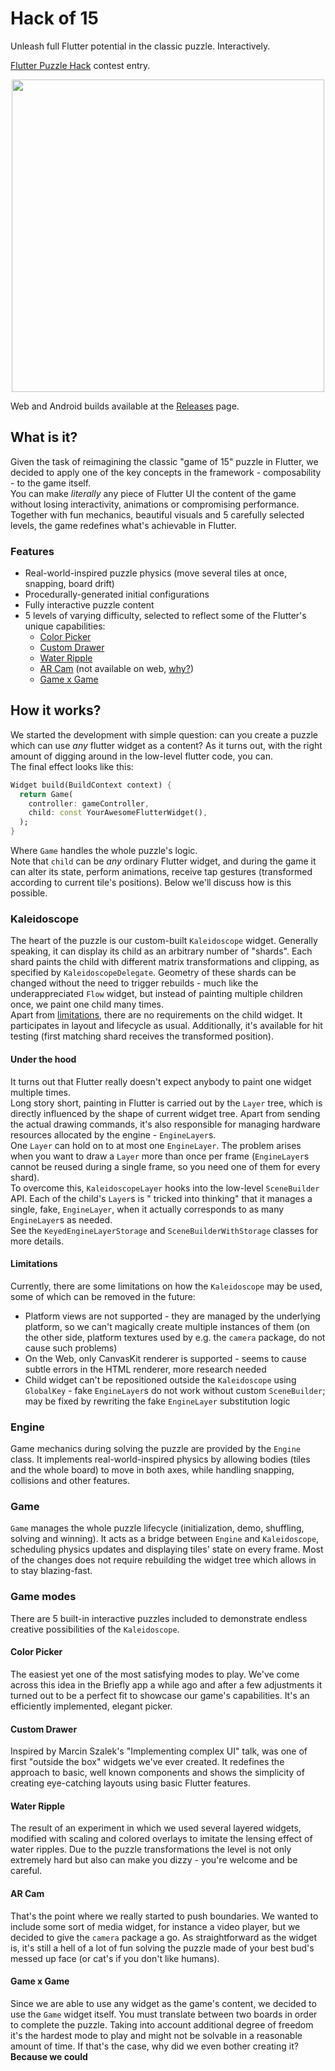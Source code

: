 # Hack of 15

Unleash full Flutter potential in the classic puzzle. Interactively.

[Flutter Puzzle Hack](https://flutterhack.devpost.com) contest entry.

<center>
<img src="video.gif" height="500px"/>
</center>

Web and Android builds available at the [Releases](https://github.com/Utopia-USS/game_15/releases) page.

## What is it?

Given the task of reimagining the classic "game of 15" puzzle in Flutter, we decided to apply one of the key concepts in
the framework - composability - to the game itself.  
You can make *literally* any piece of Flutter UI the content of the game without losing interactivity, animations or
compromising performance. Together with fun mechanics, beautiful visuals and 5 carefully selected levels, the game
redefines what's achievable in Flutter.

### Features

- Real-world-inspired puzzle physics (move several tiles at once, snapping, board drift)
- Procedurally-generated initial configurations
- Fully interactive puzzle content
- 5 levels of varying difficulty, selected to reflect some of the Flutter's unique capabilities:
    - [Color Picker](#Color-Picker)
    - [Custom Drawer](#Custom-Drawer)
    - [Water Ripple](#Water-Ripple)
    - [AR Cam](#AR-Cam) (not available on web, [why?](#Limitations))
    - [Game x Game](#Game-x-Game)

## How it works?

We started the development with simple question: can you create a puzzle which can use *any* flutter widget as a
content? As it turns out, with the right amount of digging around in the low-level flutter code, you can.  
The final effect looks like this:

```dart
Widget build(BuildContext context) {
  return Game(
    controller: gameController,
    child: const YourAwesomeFlutterWidget(),
  );
}
```

Where `Game` handles the whole puzzle's logic.  
Note that `child` can be *any* ordinary Flutter widget, and during the game it can alter its state, perform animations,
receive tap gestures (transformed according to current tile's positions). Below we'll discuss how is this possible.

### Kaleidoscope

The heart of the puzzle is our custom-built `Kaleidoscope` widget. Generally speaking, it can display its child as an
arbitrary number of "shards". Each shard paints the child with different matrix transformations and clipping, as
specified by `KaleidoscopeDelegate`. Geometry of these shards can be changed without the need to trigger rebuilds - much
like the underappreciated `Flow` widget, but instead of painting multiple children once, we paint one child many
times.  
Apart from [limitations](#Limitations), there are no requirements on the child widget. It participates in layout and
lifecycle as usual. Additionally, it's available for hit testing (first matching shard receives the transformed
position).

#### Under the hood

It turns out that Flutter really doesn't expect anybody to paint one widget multiple times.  
Long story short, painting in Flutter is carried out by the `Layer` tree, which is directly influenced by the shape of
current widget tree. Apart from sending the actual drawing commands, it's also responsible for managing hardware
resources allocated by the engine - `EngineLayer`s.  
One `Layer` can hold on to at most one `EngineLayer`. The problem arises when you want to draw a `Layer` more than once
per frame (`EngineLayer`s cannot be reused during a single frame, so you need one of them for every shard).  
To overcome this, `KaleidoscopeLayer` hooks into the low-level `SceneBuilder` API. Each of the child's `Layer`s is "
tricked into thinking" that it manages a single, fake, `EngineLayer`, when it actually corresponds to as
many `EngineLayer`s as needed.  
See the `KeyedEngineLayerStorage` and `SceneBuilderWithStorage` classes for more details.

#### Limitations

Currently, there are some limitations on how the `Kaleidoscope` may be used, some of which can be removed in the future:

- Platform views are not supported - they are managed by the underlying platform, so we can't magically create multiple
  instances of them (on the other side, platform textures used by e.g. the `camera` package, do not cause such problems)
- On the Web, only CanvasKit renderer is supported - seems to cause subtle errors in the HTML renderer, more research
  needed
- Child widget can't be repositioned outside the `Kaleidoscope` using `GlobalKey` - fake `EngineLayer`s do not work
  without custom `SceneBuilder`; may be fixed by rewriting the fake `EngineLayer` substitution logic

### Engine

Game mechanics during solving the puzzle are provided by the `Engine` class. It implements real-world-inspired physics
by allowing bodies (tiles and the whole board) to move in both axes, while handling snapping, collisions and other
features.

### Game

`Game` manages the whole puzzle lifecycle (initialization, demo, shuffling, solving and winning). It acts as a bridge
between `Engine` and `Kaleidoscope`, scheduling physics updates and displaying tiles' state on every frame. Most of the
changes does not require rebuilding the widget tree which allows in to stay blazing-fast.

### Game modes

There are 5 built-in interactive puzzles included to demonstrate endless creative possibilities of the `Kaleidoscope`.

#### Color Picker

The easiest yet one of the most satisfying modes to play. We've come across this idea in the Briefly app a while ago and
after a few adjustments it turned out to be a perfect fit to showcase our game's capabilities. It's an efficiently
implemented, elegant picker.

#### Custom Drawer

Inspired by Marcin Szalek's "Implementing complex UI" talk, was one of first "outside the box" widgets we've ever
created. It redefines the approach to basic, well known components and shows the simplicity of creating eye-catching
layouts using basic Flutter features.

#### Water Ripple

The result of an experiment in which we used several layered widgets, modified with scaling and colored overlays to
imitate the lensing effect of water ripples. Due to the puzzle transformations the level is not only extremely hard but
also can make you dizzy - you're welcome and be careful.

#### AR Cam

That's the point where we really started to push boundaries. We wanted to include some sort of media widget, for
instance a video player, but we decided to give the `camera` package a go. As straightforward as the widget is, it's
still a hell of a lot of fun solving the puzzle made of your best bud's messed up face (or cat's if you don't like
humans).

#### Game x Game

Since we are able to use any widget as the game's content, we decided to use the `Game` widget itself. You must
translate between two boards in order to complete the puzzle. Taking into account additional degree of freedom it's the
hardest mode to play and might not be solvable in a reasonable amount of time. If that's the case, why did we even
bother creating it?  **Because we could**  
